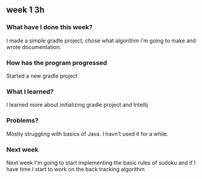 ## week 1 3h

### What have I done this week?
I made a simple gradle project, chose what algorithm i'm going to make and wrote documentation.

### How has the program progressed
Started a new gradle project

### What I learned?
I learned more about initializing gradle project and Intellij

### Problems?
Mostly struggling with basics of Java. I havn't used it for a while.

### Next week
Next week I'm going to start implementing the basic rules of sudoku and if I have time I start to work on the back tracking algorithm